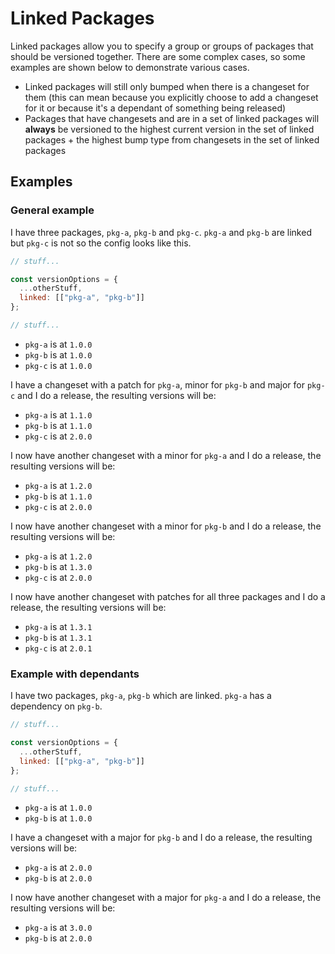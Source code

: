 # Linked Packages

Linked packages allow you to specify a group or groups of packages that should be versioned together. There are some complex cases, so some examples are shown below to demonstrate various cases.

- Linked packages will still only bumped when there is a changeset for them (this can mean because you explicitly choose to add a changeset for it or because it's a dependant of something being released)
- Packages that have changesets and are in a set of linked packages will **always** be versioned to the highest current version in the set of linked packages + the highest bump type from changesets in the set of linked packages

## Examples

### General example

I have three packages, `pkg-a`, `pkg-b` and `pkg-c`. `pkg-a` and `pkg-b` are linked but `pkg-c` is not so the config looks like this.

```jsx
// stuff...

const versionOptions = {
  ...otherStuff,
  linked: [["pkg-a", "pkg-b"]]
};

// stuff...
```

- `pkg-a` is at `1.0.0`
- `pkg-b` is at `1.0.0`
- `pkg-c` is at `1.0.0`

I have a changeset with a patch for `pkg-a`, minor for `pkg-b` and major for `pkg-c` and I do a release, the resulting versions will be:

- `pkg-a` is at `1.1.0`
- `pkg-b` is at `1.1.0`
- `pkg-c` is at `2.0.0`

I now have another changeset with a minor for `pkg-a` and I do a release, the resulting versions will be:

- `pkg-a` is at `1.2.0`
- `pkg-b` is at `1.1.0`
- `pkg-c` is at `2.0.0`

I now have another changeset with a minor for `pkg-b` and I do a release, the resulting versions will be:

- `pkg-a` is at `1.2.0`
- `pkg-b` is at `1.3.0`
- `pkg-c` is at `2.0.0`

I now have another changeset with patches for all three packages and I do a release, the resulting versions will be:

- `pkg-a` is at `1.3.1`
- `pkg-b` is at `1.3.1`
- `pkg-c` is at `2.0.1`

### Example with dependants

I have two packages, `pkg-a`, `pkg-b` which are linked. `pkg-a` has a dependency on `pkg-b`.

```jsx
// stuff...

const versionOptions = {
  ...otherStuff,
  linked: [["pkg-a", "pkg-b"]]
};

// stuff...
```

- `pkg-a` is at `1.0.0`
- `pkg-b` is at `1.0.0`

I have a changeset with a major for `pkg-b` and I do a release, the resulting versions will be:

- `pkg-a` is at `2.0.0`
- `pkg-b` is at `2.0.0`

I now have another changeset with a major for `pkg-a` and I do a release, the resulting versions will be:

- `pkg-a` is at `3.0.0`
- `pkg-b` is at `2.0.0`
